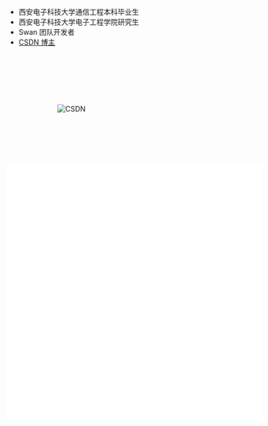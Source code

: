 <!-- <h2 align="center">Hello there<img src = "https://raw.githubusercontent.com/MartinHeinz/MartinHeinz/master/wave.gif" width = 30px></h2> -->

- 西安电子科技大学通信工程本科毕业生
- 西安电子科技大学电子工程学院研究生
- Swan 团队开发者
- [CSDN 博主](https://blog.csdn.net/qq_51574759?spm=1000.2115.3001.5343)

<img src="https://stats.justsong.cn/api/csdn?id=qq_51574759&theme=dark" style="padding: 100px;" alt="CSDN" />

<img src="./github-metrics.svg" />





<!-- ![Ashutosh's github activity graph](https://github-readme-activity-graph.cyclic.app/graph?username=Feudalman&custom_title=My%20Activity&theme=vue) -->

